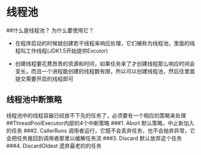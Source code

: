 # 线程池

##什么是线程池？ 为什么要使用它？

- 在程序启动的时候就创建若干线程来响应处理，它们被称为线程池，里面的线程叫工作线程(JDK1.5开始提供Excutor)

- 创建线程要花费昂贵的资源和时间，如果任务来了才创建线程那么响应时间会变长，而且一个进程能创建的线程数有限，所以可以创建线程池，然后往里面提交需要开启的线程即可



## 线程池中断策略
线程池中的线程容器已经放不下先的任务了，必须要有一个相应的策略来处理
##ThreadPoolExecutor内部的4个中断策略
###1. Abort
默认策略，中止新加入的任务
###2. CallerRuns
调用者运行，它既不会丢弃任务，也不会抛弃异常，它会把任务推回到调用者那里以缓解任务流
###3. Discard
默认放弃这个任务
###4. DiscardOldest
遗弃最老的的任务
